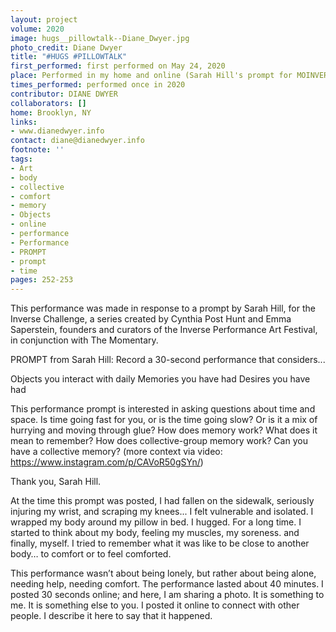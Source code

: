 ```yaml
---
layout: project
volume: 2020
image: hugs__pillowtalk--Diane_Dwyer.jpg
photo_credit: Diane Dwyer
title: "#HUGS #PILLOWTALK"
first_performed: first performed on May 24, 2020
place: Performed in my home and online (Sarah Hill's prompt for MOINVERSE Challenge)
times_performed: performed once in 2020
contributor: DIANE DWYER
collaborators: []
home: Brooklyn, NY
links:
- www.dianedwyer.info
contact: diane@dianedwyer.info
footnote: ''
tags:
- Art
- body
- collective
- comfort
- memory
- Objects
- online
- performance
- Performance
- PROMPT
- prompt
- time
pages: 252-253
---
```


This performance was made in response to a prompt by Sarah Hill, for the Inverse Challenge, a series created by Cynthia Post Hunt and Emma Saperstein, founders and curators of the Inverse Performance Art Festival, in conjunction with The Momentary.

PROMPT from Sarah Hill: 
Record a 30-second performance that considers...

Objects you interact with daily
Memories you have had
Desires you have had

This performance prompt is interested in asking questions about time and space. Is time going fast for you, or is the time going slow? Or is it a mix of hurrying and moving through glue? How does memory work? What does it mean to remember? How does collective-group memory work? Can you have a collective memory? 
(more context via video: https://www.instagram.com/p/CAVoR50gSYn/)

Thank you, Sarah Hill.

At the time this prompt was posted, I had fallen on the sidewalk, seriously injuring my wrist, and scraping my knees... I felt vulnerable and isolated. 
I wrapped my body around my pillow in bed. 
I hugged. For a long time. 
I started to think about my body, feeling my muscles, my soreness.  and finally, myself.
I tried to remember what it was like to be close to another body… to comfort or to feel comforted.

This performance wasn’t about being lonely, but rather about being alone, needing help, needing comfort. 
The performance lasted about 40 minutes. 
I posted 30 seconds online; and here, I am sharing a photo.
It is something to me. It is something else to you.
I posted it online to connect with other people. I describe it here to say that it happened.
